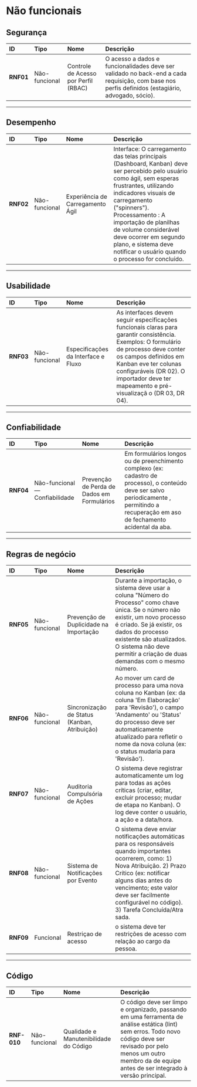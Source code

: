 # Não funcionais

## Segurança

| ID | Tipo | Nome | Descrição |
| :--- | :--- | :--- | :--- |
| **RNF01** | Não-funcional | Controle de Acesso por Perfil (RBAC) | O acesso a dados e funcionalidades deve ser validado no back-end a cada requisição, com base nos perfis definidos (estagiário, advogado, sócio). |

---

## Desempenho

| ID | Tipo | Nome | Descrição |
| :--- | :--- | :--- | :--- |
| **RNF02** | Não-funcional | Experiência de Carregamento Ágil | Interface: O carregamento das telas principais (Dashboard, Kanban) deve ser percebido pelo usuário como ágil, sem esperas frustrantes, utilizando indicadores visuais de carregamento ("spinners"). Processamento : A importação de planilhas de volume considerável deve ocorrer em segundo plano, e sistema deve notificar o usuário quando o processo for concluído. |

---

## Usabilidade

| ID | Tipo | Nome | Descrição |
| :--- | :--- | :--- | :--- |
| **RNF03** | Não-funcional | Especificações da Interface e Fluxo | As interfaces devem seguir especificações funcionais claras para garantir consistência. Exemplos: O formulário de processo deve conter os campos definidos em Kanban  eve ter colunas configuráveis (DR 02). O importador deve ter mapeamento e pré-visualizaçã o (DR 03, DR 04). |


---

## Confiabilidade

| ID | Tipo | Nome | Descrição |
| :--- | :--- | :--- | :--- |
| **RNF04** | Não-funcional — Confiabilidade | Prevenção de Perda de Dados em Formulários | Em formulários longos ou de preenchimento complexo (ex: cadastro de processo), o conteúdo deve ser salvo periodicamente , permitindo a recuperação em  aso de fechamento acidental da aba. |

---

## Regras de negócio

| ID | Tipo | Nome | Descrição |
| :--- | :--- | :--- | :--- |
| **RNF05** | Não-funcional | Prevenção de Duplicidade na Importação | Durante a importação, o sistema deve usar a coluna "Número do Processo" como chave única. Se o número não existir, um novo processo é criado. Se já existir, os dados do processo existente são atualizados. O sistema não deve permitir a criação de duas demandas com o mesmo número. |
| **RNF06** | Não-funcional | Sincronização de Status (Kanban, Atribuição) | Ao mover um card de processo para uma nova coluna no Kanban (ex: da coluna 'Em Elaboração' para 'Revisão'), o campo 'Andamento' ou 'Status' do processo deve ser automaticamente atualizado para refletir o nome da nova coluna (ex: o status mudaria para 'Revisão'). |
| **RNF07** | Não-funcional | Auditoria Compulsória de Ações | O sistema deve registrar automaticamente um log para todas as ações críticas  (criar, editar, excluir processo; mudar de etapa no Kanban). O log deve conter o usuário, a ação e a data/hora. |
| **RNF08** | Não-funcional | Sistema de Notificações por Evento | O sistema deve enviar notificações automáticas para os responsáveis quando importantes ocorrerem, como: 1) Nova Atribuição. 2) Prazo Crítico (ex: notificar alguns dias antes do vencimento; este valor deve ser facilmente configurável no código). 3) Tarefa Concluída/Atra sada. |
| **RNF09** | Funcional | Restriçao de acesso | o sistema deve ter restrições de acesso com relação ao cargo da pessoa. |

---

## Código

| ID | Tipo | Nome | Descrição |
| :--- | :--- | :--- | :--- |
| **RNF-010** | Não-funcional | Qualidade e Manutenibilidade do Código | O código deve ser limpo e organizado, passando em uma ferramenta de análise estática (lint) sem erros. Todo novo código deve ser revisado por pelo menos um outro membro da de  equipe antes de ser integrado à versão principal. 